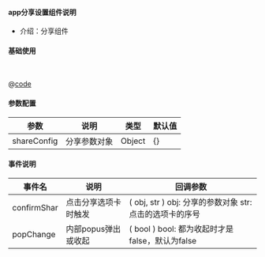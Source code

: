#### app分享设置组件说明

- 介绍：分享组件

#### 基础使用

<br />

<common-code-format>
  <template #source>
    <APP-ndViewerSharing-ndViewerSharing></APP-ndViewerSharing-ndViewerSharing>
  </template>

  @[code](../.vuepress/components/APP/ndViewerSharing/ndViewerSharing.vue)

</common-code-format>

#### 参数配置

| 参数                    | 说明                       | 类型        | 默认值                                        |
| -------------------     | ------------------------  | ----------- | --------------------------------------------- |
|shareConfig	|  分享参数对象	| Object | {} |


#### 事件说明

| 事件名       | 说明                                                     | 回调参数                                                     |
| ------------ | -------------------------------------------------------- | ------------------------------------------------------------ |
| confirmShar      | 点击分享选项卡时触发    |    ( obj, str ) obj: 分享的参数对象  str: 点击的选项卡的序号  |
| popChange      | 内部popus弹出或收起    |    ( bool ) bool: 都为收起时才是false，默认为false  |
